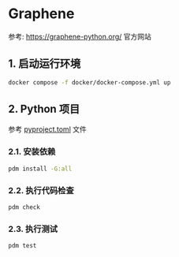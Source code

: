 # Graphene

参考: <https://graphene-python.org/> 官方网站

## 1. 启动运行环境

```bash
docker compose -f docker/docker-compose.yml up
```

## 2. Python 项目

参考 [pyproject.toml](./pyproject.toml) 文件

### 2.1. 安装依赖

```bash
pdm install -G:all
```

### 2.2. 执行代码检查

```bash
pdm check
```

### 2.3. 执行测试

```bash
pdm test
```
